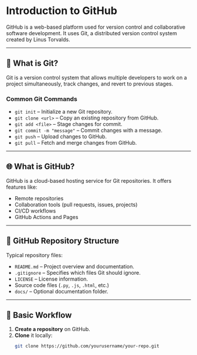 # Introduction to GitHub

GitHub is a web-based platform used for version control and collaborative software development. It uses Git, a distributed version control system created by Linus Torvalds.

---

## 🔧 What is Git?

Git is a version control system that allows multiple developers to work on a project simultaneously, track changes, and revert to previous stages.

### Common Git Commands
- `git init` – Initialize a new Git repository.
- `git clone <url>` – Copy an existing repository from GitHub.
- `git add <file>` – Stage changes for commit.
- `git commit -m "message"` – Commit changes with a message.
- `git push` – Upload changes to GitHub.
- `git pull` – Fetch and merge changes from GitHub.

---

## 🌐 What is GitHub?

GitHub is a cloud-based hosting service for Git repositories. It offers features like:

- Remote repositories
- Collaboration tools (pull requests, issues, projects)
- CI/CD workflows
- GitHub Actions and Pages

---

## 📁 GitHub Repository Structure

Typical repository files:
- `README.md` – Project overview and documentation.
- `.gitignore` – Specifies which files Git should ignore.
- `LICENSE` – License information.
- Source code files (`.py`, `.js`, `.html`, etc.)
- `docs/` – Optional documentation folder.

---

## 🚀 Basic Workflow

1. **Create a repository** on GitHub.
2. **Clone** it locally:  
   ```bash
   git clone https://github.com/yourusername/your-repo.git
